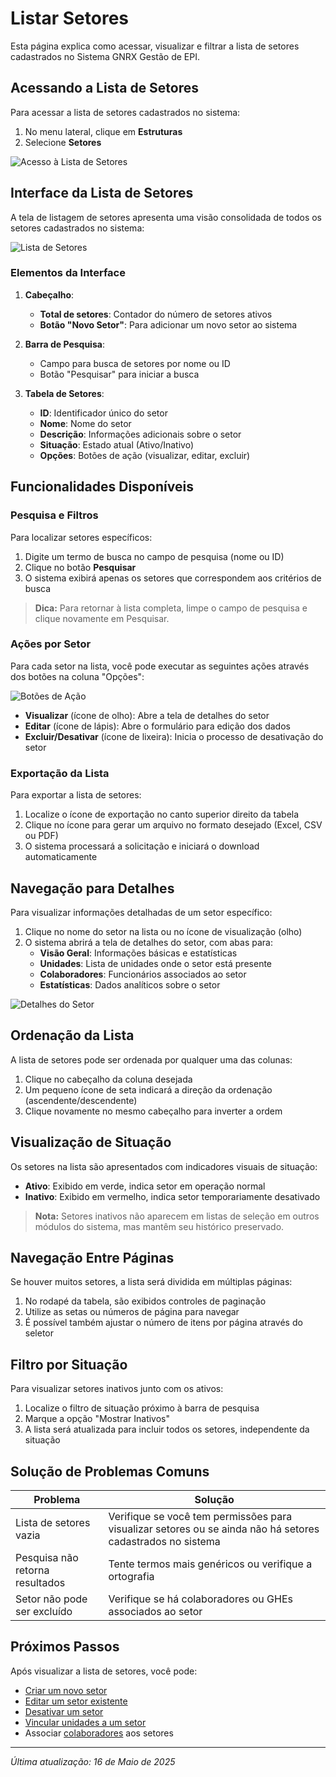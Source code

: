# Listar Setores

Esta página explica como acessar, visualizar e filtrar a lista de setores cadastrados no Sistema GNRX Gestão de EPI.

## Acessando a Lista de Setores

Para acessar a lista de setores cadastrados no sistema:

1. No menu lateral, clique em **Estruturas**
2. Selecione **Setores**

![Acesso à Lista de Setores](../../../assets/images/acesso-setores.png)

## Interface da Lista de Setores

A tela de listagem de setores apresenta uma visão consolidada de todos os setores cadastrados no sistema:

![Lista de Setores](../../../assets/images/lista-setores.png)

### Elementos da Interface

1. **Cabeçalho**:
   - **Total de setores**: Contador do número de setores ativos
   - **Botão "Novo Setor"**: Para adicionar um novo setor ao sistema

2. **Barra de Pesquisa**:
   - Campo para busca de setores por nome ou ID
   - Botão "Pesquisar" para iniciar a busca

3. **Tabela de Setores**:
   - **ID**: Identificador único do setor
   - **Nome**: Nome do setor
   - **Descrição**: Informações adicionais sobre o setor
   - **Situação**: Estado atual (Ativo/Inativo)
   - **Opções**: Botões de ação (visualizar, editar, excluir)

## Funcionalidades Disponíveis

### Pesquisa e Filtros

Para localizar setores específicos:

1. Digite um termo de busca no campo de pesquisa (nome ou ID)
2. Clique no botão **Pesquisar**
3. O sistema exibirá apenas os setores que correspondem aos critérios de busca

> **Dica:** Para retornar à lista completa, limpe o campo de pesquisa e clique novamente em Pesquisar.

### Ações por Setor

Para cada setor na lista, você pode executar as seguintes ações através dos botões na coluna "Opções":

![Botões de Ação](../../../assets/images/botoes-acao-setores.png)

- **Visualizar** (ícone de olho): Abre a tela de detalhes do setor
- **Editar** (ícone de lápis): Abre o formulário para edição dos dados
- **Excluir/Desativar** (ícone de lixeira): Inicia o processo de desativação do setor

### Exportação da Lista

Para exportar a lista de setores:

1. Localize o ícone de exportação no canto superior direito da tabela
2. Clique no ícone para gerar um arquivo no formato desejado (Excel, CSV ou PDF)
3. O sistema processará a solicitação e iniciará o download automaticamente

## Navegação para Detalhes

Para visualizar informações detalhadas de um setor específico:

1. Clique no nome do setor na lista ou no ícone de visualização (olho)
2. O sistema abrirá a tela de detalhes do setor, com abas para:
   - **Visão Geral**: Informações básicas e estatísticas
   - **Unidades**: Lista de unidades onde o setor está presente
   - **Colaboradores**: Funcionários associados ao setor
   - **Estatísticas**: Dados analíticos sobre o setor

![Detalhes do Setor](../../../assets/images/detalhes-setor.png)

## Ordenação da Lista

A lista de setores pode ser ordenada por qualquer uma das colunas:

1. Clique no cabeçalho da coluna desejada
2. Um pequeno ícone de seta indicará a direção da ordenação (ascendente/descendente)
3. Clique novamente no mesmo cabeçalho para inverter a ordem

## Visualização de Situação

Os setores na lista são apresentados com indicadores visuais de situação:

- **Ativo**: Exibido em verde, indica setor em operação normal
- **Inativo**: Exibido em vermelho, indica setor temporariamente desativado

> **Nota:** Setores inativos não aparecem em listas de seleção em outros módulos do sistema, mas mantêm seu histórico preservado.

## Navegação Entre Páginas

Se houver muitos setores, a lista será dividida em múltiplas páginas:

1. No rodapé da tabela, são exibidos controles de paginação
2. Utilize as setas ou números de página para navegar
3. É possível também ajustar o número de itens por página através do seletor

## Filtro por Situação

Para visualizar setores inativos junto com os ativos:

1. Localize o filtro de situação próximo à barra de pesquisa
2. Marque a opção "Mostrar Inativos"
3. A lista será atualizada para incluir todos os setores, independente da situação

## Solução de Problemas Comuns

| Problema | Solução |
|----------|---------|
| Lista de setores vazia | Verifique se você tem permissões para visualizar setores ou se ainda não há setores cadastrados no sistema |
| Pesquisa não retorna resultados | Tente termos mais genéricos ou verifique a ortografia |
| Setor não pode ser excluído | Verifique se há colaboradores ou GHEs associados ao setor |

## Próximos Passos

Após visualizar a lista de setores, você pode:

- [Criar um novo setor](./criar-setor.md)
- [Editar um setor existente](./editar-setor.md)
- [Desativar um setor](./desativar-setor.md)
- [Vincular unidades a um setor](./vincular-unidades.md)
- Associar [colaboradores](../colaboradores/README.md) aos setores

---

*Última atualização: 16 de Maio de 2025*